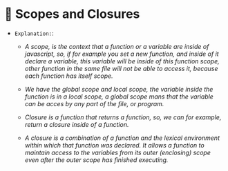 # :hammer: Scopes and Closures

- `Explanation:`:
  
  - _A scope, is the context that a function or a variable are inside of javascript, so, if for example you set a new function, and inside of it declare a variable, this variable will be inside of this function scope, other function in the same file will not be able to access it, because each function has itself scope._

  - _We have the global scope and local scope, the variable inside the function is in a local scope, a global scope mans that the variable can be acces by any part of the file, or program._

  - _Closure is a function that returns a function, so, we can for example, return a closure inside of a function._
  - _A closure is a combination of a function and the lexical environment within which that function was declared.
It allows a function to maintain access to the variables from its outer (enclosing) scope even after the outer scope has finished executing._
